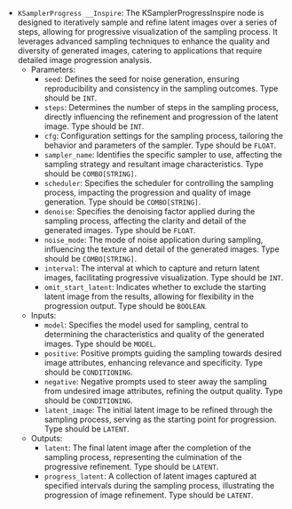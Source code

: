 - `KSamplerProgress __Inspire`: The KSamplerProgressInspire node is designed to iteratively sample and refine latent images over a series of steps, allowing for progressive visualization of the sampling process. It leverages advanced sampling techniques to enhance the quality and diversity of generated images, catering to applications that require detailed image progression analysis.
    - Parameters:
        - `seed`: Defines the seed for noise generation, ensuring reproducibility and consistency in the sampling outcomes. Type should be `INT`.
        - `steps`: Determines the number of steps in the sampling process, directly influencing the refinement and progression of the latent image. Type should be `INT`.
        - `cfg`: Configuration settings for the sampling process, tailoring the behavior and parameters of the sampler. Type should be `FLOAT`.
        - `sampler_name`: Identifies the specific sampler to use, affecting the sampling strategy and resultant image characteristics. Type should be `COMBO[STRING]`.
        - `scheduler`: Specifies the scheduler for controlling the sampling process, impacting the progression and quality of image generation. Type should be `COMBO[STRING]`.
        - `denoise`: Specifies the denoising factor applied during the sampling process, affecting the clarity and detail of the generated images. Type should be `FLOAT`.
        - `noise_mode`: The mode of noise application during sampling, influencing the texture and detail of the generated images. Type should be `COMBO[STRING]`.
        - `interval`: The interval at which to capture and return latent images, facilitating progressive visualization. Type should be `INT`.
        - `omit_start_latent`: Indicates whether to exclude the starting latent image from the results, allowing for flexibility in the progression output. Type should be `BOOLEAN`.
    - Inputs:
        - `model`: Specifies the model used for sampling, central to determining the characteristics and quality of the generated images. Type should be `MODEL`.
        - `positive`: Positive prompts guiding the sampling towards desired image attributes, enhancing relevance and specificity. Type should be `CONDITIONING`.
        - `negative`: Negative prompts used to steer away the sampling from undesired image attributes, refining the output quality. Type should be `CONDITIONING`.
        - `latent_image`: The initial latent image to be refined through the sampling process, serving as the starting point for progression. Type should be `LATENT`.
    - Outputs:
        - `latent`: The final latent image after the completion of the sampling process, representing the culmination of the progressive refinement. Type should be `LATENT`.
        - `progress_latent`: A collection of latent images captured at specified intervals during the sampling process, illustrating the progression of image refinement. Type should be `LATENT`.
